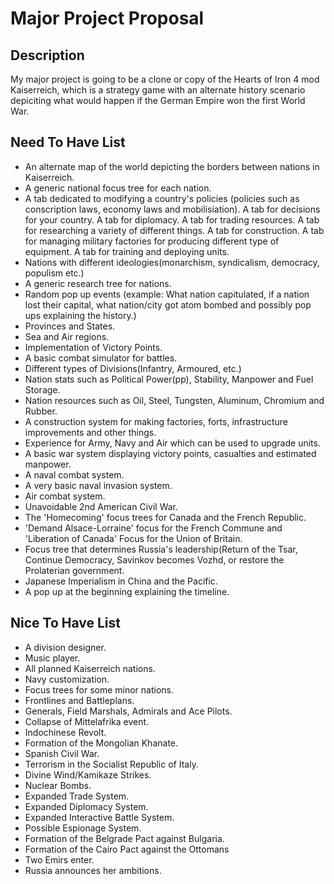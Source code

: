 # Major Project Proposal

## Description
My major project is going to be a clone or copy of the Hearts of Iron 4 mod Kaiserreich, which is a strategy game with an alternate
history scenario depiciting what would happen if the German Empire won the first World War.

## Need To Have List
- An alternate map of the world depicting the borders between nations in Kaiserreich.
- A generic national focus tree for each nation.
- A tab dedicated to modifying a country's policies (policies such as conscription laws, economy laws and mobilisiation). A tab for decisions for your country. A tab for diplomacy. A tab for trading resources. A tab for researching a variety of different things. A tab for construction. A tab for managing military factories for producing different type of equipment. A tab for training and deploying units.
- Nations with different ideologies(monarchism, syndicalism, democracy, populism etc.)
- A generic research tree for nations.
- Random pop up events (example: What nation capitulated, if a nation lost their capital, what nation/city got atom bombed and possibly
pop ups explaining the history.)
- Provinces and States.
- Sea and Air regions.
- Implementation of Victory Points.
- A basic combat simulator for battles.
- Different types of Divisions(Infantry, Armoured, etc.)
- Nation stats such as Political Power(pp), Stability, Manpower and Fuel Storage.
- Nation resources such as Oil, Steel, Tungsten, Aluminum, Chromium and Rubber.
- A construction system for making factories, forts, infrastructure improvements and other things.
- Experience for Army, Navy and Air which can be used to upgrade units.
- A basic war system displaying victory points, casualties and estimated manpower.
- A naval combat system.
- A very basic naval invasion system.
- Air combat system.
- Unavoidable 2nd American Civil War.
- The 'Homecoming' focus trees for Canada and the French Republic.
- 'Demand Alsace-Lorraine' focus for the French Commune and 'Liberation of Canada' Focus for the Union of Britain.
- Focus tree that determines Russia's leadership(Return of the Tsar, Continue Democracy, Savinkov becomes Vozhd, or restore the Prolaterian government.
- Japanese Imperialism in China and the Pacific.
- A pop up at the beginning explaining the timeline.

## Nice To Have List
- A division designer.
- Music player.
- All planned Kaiserreich nations.
- Navy customization.
- Focus trees for some minor nations.
- Frontlines and Battleplans.
- Generals, Field Marshals, Admirals and Ace Pilots.
- Collapse of Mittelafrika event.
- Indochinese Revolt.
- Formation of the Mongolian Khanate.
- Spanish Civil War.
- Terrorism in the Socialist Republic of Italy.
- Divine Wind/Kamikaze Strikes.
- Nuclear Bombs.
- Expanded Trade System.
- Expanded Diplomacy System.
- Expanded Interactive Battle System.
- Possible Espionage System.
- Formation of the Belgrade Pact against Bulgaria.
- Formation of the Cairo Pact against the Ottomans
- Two Emirs enter.
- Russia announces her ambitions.

